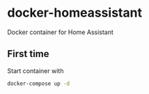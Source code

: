 # docker-homeassistant
Docker container for Home Assistant

## First time
Start container with 
```bash
docker-compose up -d
```
